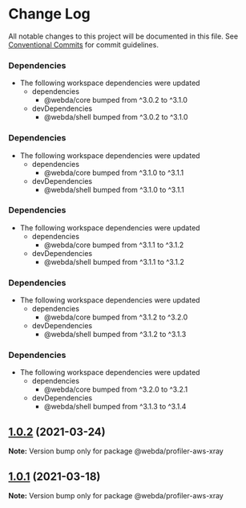 # Change Log

All notable changes to this project will be documented in this file.
See [Conventional Commits](https://conventionalcommits.org) for commit guidelines.

### Dependencies

* The following workspace dependencies were updated
  * dependencies
    * @webda/core bumped from ^3.0.2 to ^3.1.0
  * devDependencies
    * @webda/shell bumped from ^3.0.2 to ^3.1.0

### Dependencies

* The following workspace dependencies were updated
  * dependencies
    * @webda/core bumped from ^3.1.0 to ^3.1.1
  * devDependencies
    * @webda/shell bumped from ^3.1.0 to ^3.1.1

### Dependencies

* The following workspace dependencies were updated
  * dependencies
    * @webda/core bumped from ^3.1.1 to ^3.1.2
  * devDependencies
    * @webda/shell bumped from ^3.1.1 to ^3.1.2

### Dependencies

* The following workspace dependencies were updated
  * dependencies
    * @webda/core bumped from ^3.1.2 to ^3.2.0
  * devDependencies
    * @webda/shell bumped from ^3.1.2 to ^3.1.3

### Dependencies

* The following workspace dependencies were updated
  * dependencies
    * @webda/core bumped from ^3.2.0 to ^3.2.1
  * devDependencies
    * @webda/shell bumped from ^3.1.3 to ^3.1.4

## [1.0.2](https://github.com/loopingz/webda.io/compare/@webda/profiler-aws-xray@1.0.1...@webda/profiler-aws-xray@1.0.2) (2021-03-24)

**Note:** Version bump only for package @webda/profiler-aws-xray





## [1.0.1](https://github.com/loopingz/webda.io/compare/@webda/profiler-aws-xray@1.0.0...@webda/profiler-aws-xray@1.0.1) (2021-03-18)

**Note:** Version bump only for package @webda/profiler-aws-xray
